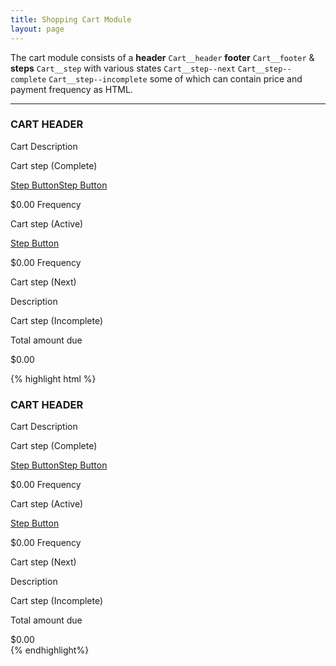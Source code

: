 ```yaml
---
title: Shopping Cart Module
layout: page
---
```


<p class="t-4">The cart module consists of a <strong>header</strong> <code>Cart__header</code> <strong>footer</strong> <code>Cart__footer</code> &amp; <strong>steps</strong> <code>Cart__step</code> with various states <code>Cart__step--next</code> <code>Cart__step--complete</code> <code>Cart__step--incomplete</code> some of which can contain price and payment frequency as HTML.</p>

<hr />

<div class="w-50__m m-bottom-7">

<div class="Cart__wrapper">
    <div class="Cart__header">
        <h3>CART HEADER</h3>
        <p>Cart Description</p>
    </div><!--Cart__header-->
    <div class="Cart__step Cart__step--complete">
        <div class="Cart__actions">
            <p class="Cart__heading">Cart step (Complete)</p>
            <a href="#">Step Button</a><a href="#">Step Button</a>
        </div><!--Cart__actions--><p class="Cart__step-price">$0.00 <span>Frequency</span></p>
    </div><!--Cart__step-->
    <div class="Cart__step">
        <div class="Cart__actions">
            <p class="Cart__heading">Cart step (Active)</p>
            <a href="#">Step Button</a>
        </div><!--Cart__actions--><p class="Cart__step-price">$0.00 <span>Frequency</span></p>
    </div><!--Cart__step-->
    <div class="Cart__step Cart__step--next">
            <p class="Cart__heading">Cart step (Next)</p>
            <span>Description</span>
    </div><!--Cart__step-->
    <div class="Cart__step Cart__step--incomplete">
            <p class="Cart__heading">Cart step (Incomplete)</p>
    </div><!--Cart__step-->
    <div class="Cart__footer">
        <div class="Cart__total-price"><p>Total amount due</p><span>$0.00</span></div>
    </div><!--Cart__footer-->
</div><!--Cart__wrapper-->

</div>

{% highlight html %}
<div class="Cart__wrapper">
    <div class="Cart__header">
        <h3>CART HEADER</h3>
        <p>Cart Description</p>
    </div><!--Cart__header-->
    <div class="Cart__step Cart__step--complete">
        <div class="Cart__actions">
            <p class="Cart__heading">Cart step (Complete)</p>
            <a href="#">Step Button</a><a href="#">Step Button</a>
        </div><!--Cart__actions--><p class="Cart__step-price">$0.00 <span>Frequency</span></p>
    </div><!--Cart__step-->
    <div class="Cart__step">
        <div class="Cart__actions">
            <p class="Cart__heading">Cart step (Active)</p>
            <a href="#">Step Button</a>
        </div><!--Cart__actions--><p class="Cart__step-price">$0.00 <span>Frequency</span></p>
    </div><!--Cart__step-->
    <div class="Cart__step Cart__step--next">
            <p class="Cart__heading">Cart step (Next)</p>
            <span>Description</span>
    </div><!--Cart__step-->
    <div class="Cart__step Cart__step--incomplete">
            <p class="Cart__heading">Cart step (Incomplete)</p>
    </div><!--Cart__step-->
    <div class="Cart__footer">
        <div class="Cart__total-price"><p>Total amount due</p><span>$0.00</span></div>
    </div><!--Cart__footer-->
</div><!--Cart__wrapper-->
{% endhighlight%}